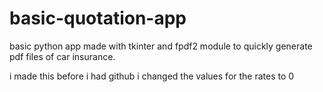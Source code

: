 # basic-quotation-app
basic python app made with tkinter and fpdf2 module to quickly generate pdf files of car insurance.

i made this before i had github
i changed the values for the rates to 0
